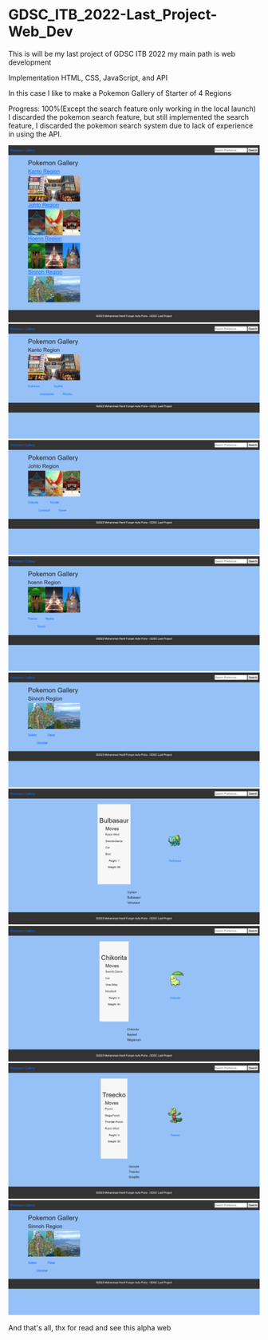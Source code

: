 # GDSC_ITB_2022-Last_Project-Web_Dev
This is will be my last project of GDSC ITB 2022 my main path is web development

Implementation HTML, CSS, JavaScript, and API

In this case I like to make a Pokemon Gallery of Starter of 4 Regions

Progress: 100%(Except the search feature only working in the local launch)
I discarded the pokemon search feature, but still implemented the search feature, I discarded the pokemon search system due to lack of experience in using the API.

![Home Page](image.png)
<br>
![Kanto](image-1.png)
<br>
![Johto](image-2.png)
<br>
![Hoenn](image-3.png)
<br>
![Sinnoh](image-4.png)
<br>
![Bulbasaur](image-5.png)
<br>
![Chikorita](image-6.png)
<br>
![Treecko](image-7.png)
<br>
![Turtwig](image-8.png)
<br>

And that's all, thx for read and see this alpha web
